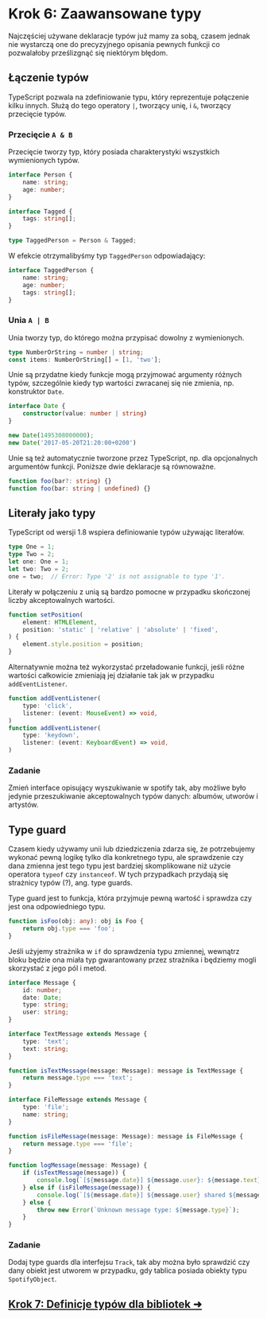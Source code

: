 # Krok 6: Zaawansowane typy

Najczęściej używane deklaracje typów już mamy za sobą, czasem jednak
nie wystarczą one do precyzyjnego opisania pewnych funkcji co
pozwalałoby prześlizgnąć się niektórym błędom. 

## Łączenie typów

TypeScript pozwala na zdefiniowanie typu, który reprezentuje połączenie
kilku innych. Służą do tego operatory `|`, tworzący unię, i `&`, tworzący
przecięcie typów.

### Przecięcie `A & B`

Przecięcie tworzy typ, który posiada charakterystyki wszystkich
wymienionych typów.

```ts
interface Person {
    name: string;
    age: number;
}

interface Tagged {
    tags: string[];
}

type TaggedPerson = Person & Tagged;
```

W efekcie otrzymalibyśmy typ `TaggedPerson` odpowiadający:

```ts
interface TaggedPerson {
    name: string;
    age: number;
    tags: string[];
}
```

### Unia `A | B`

Unia tworzy typ, do którego można przypisać dowolny z wymienionych.

```ts
type NumberOrString = number | string;
const items: NumberOrString[] = [1, 'two'];
```

Unie są przydatne kiedy funkcje mogą przyjmować argumenty różnych typów, 
szczególnie kiedy typ wartości zwracanej się nie zmienia, np. konstruktor `Date`.

```ts
interface Date {
    constructor(value: number | string)
}

new Date(1495308000000);
new Date('2017-05-20T21:20:00+0200')
```

Unie są też automatycznie tworzone przez TypeScript, np. dla opcjonalnych
argumentów funkcji. Poniższe dwie deklaracje są równoważne.

```ts
function foo(bar?: string) {}
function foo(bar: string | undefined) {}
```

## Literały jako typy

TypeScript od wersji 1.8 wspiera definiowanie typów używając literałów.

```ts
type One = 1;
type Two = 2;
let one: One = 1;
let two: Two = 2;
one = two;  // Error: Type '2' is not assignable to type '1'.
```

Literały w połączeniu z unią są bardzo pomocne w przypadku skończonej
liczby akceptowalnych wartości.

```ts
function setPosition(
    element: HTMLElement, 
    position: 'static' | 'relative' | 'absolute' | 'fixed',
) {
    element.style.position = position;
}
```

Alternatywnie można też wykorzystać przeładowanie funkcji, jeśli różne
wartości całkowicie zmieniają jej działanie tak jak w przypadku
`addEventListener`.

```ts
function addEventListener(
    type: 'click', 
    listener: (event: MouseEvent) => void,
)
function addEventListener(
    type: 'keydown',
    listener: (event: KeyboardEvent) => void,
)
```

### Zadanie

Zmień interface opisujący wyszukiwanie w spotify tak, aby możliwe było
jedynie przeszukiwanie akceptowalnych typów danych: albumów, utworów
i artystów.

## Type guard

Czasem kiedy używamy unii lub dziedziczenia zdarza się, że potrzebujemy
wykonać pewną logikę tylko dla konkretnego typu, ale sprawdzenie czy
dana zmienna jest tego typu jest bardziej skomplikowane niż użycie operatora
`typeof` czy `instanceof`. W tych przypadkach przydają się strażnicy typów (?), 
ang. type guards.

Type guard jest to funkcja, która przyjmuje pewną wartość i sprawdza czy
jest ona odpowiedniego typu.

```ts
function isFoo(obj: any): obj is Foo {
    return obj.type === 'foo';
}
```

Jeśli użyjemy strażnika w `if` do sprawdzenia typu zmiennej, wewnątrz bloku
będzie ona miała typ gwarantowany przez strażnika i będziemy mogli skorzystać 
z jego pól i metod.

```ts
interface Message {
    id: number;
    date: Date;
    type: string;
    user: string;
}

interface TextMessage extends Message {
    type: 'text';
    text: string;
}

function isTextMessage(message: Message): message is TextMessage {
    return message.type === 'text';
}

interface FileMessage extends Message {
    type: 'file';
    name: string;
}

function isFileMessage(message: Message): message is FileMessage {
    return message.type === 'file';
}

function logMessage(message: Message) {
    if (isTextMessage(message)) {
        console.log(`[${message.date}] ${message.user}: ${message.text}`);
    } else if (isFileMessage(message)) {
        console.log(`[${message.date}] ${message.user} shared ${message.name}`);
    } else {
        throw new Error(`Unknown message type: ${message.type}`);
    }
}
```

### Zadanie

Dodaj type guards dla interfejsu `Track`, tak aby można było sprawdzić czy dany
obiekt jest utworem w przypadku, gdy tablica posiada obiekty typu `SpotifyObject`.

## [Krok 7: Definicje typów dla bibliotek ➜](./step-7.md)

